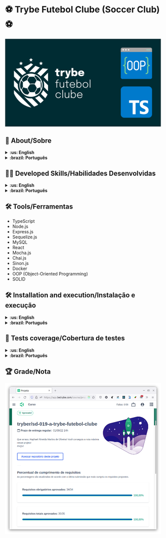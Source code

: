 # :soccer: Trybe Futebol Clube (Soccer Club) :soccer:

![cover](./cover.png)

## :page_with_curl: About/Sobre

<details>
  <summary markdown="span"><strong>:us: English</strong></summary><br />

Node.js, Express.js, TypeScript, OOP (Object-Oriented Programming) and SOLID project developed by [Raphael Martins](https://www.linkedin.com/in/raphaelameidamartins/) at the end of Unit 28 ([Back-end Development Module](https://github.com/raphaelalmeidamartins/trybe_exercicios/tree/main/3_Desenvolvimento-Back-end)) of Trybe's Web Development course. I was approved with 100% of the mandatory and optional requirements met.

We had to develop a RESTful API for a front-end application that was already developed. It's an application to check matches' data and the leaderboard of a soccer competition. It's possible to register and update matches. The authentication is handled with JSON Web Tokens. We also had to implement integration tests.
<br />
</details>

<details>
  <summary markdown="span"><strong>:brazil: Português</strong></summary><br />

Projeto de Node.js, Express.js, TypeScript, POO (Programação Orientada a Objetos) e SOLID desenvolvido por [Raphael Martins](https://www.linkedin.com/in/raphaelameidamartins/) ao final do Bloco 28 ([Módulo Desenvolvimento Back-end](https://github.com/raphaelalmeidamartins/trybe_exercicios/tree/main/3_Desenvolvimento-Back-end)) do curso de Desenvolvimento Web da Trybe. Fui aprovado com 100% dos requisitos obrigatórios e opcionais atingidos.

Tivemos que desenvolver uma API RESTful para uma aplicação front-end que já estava implementada. É uma aplicação para conferir dados de partidas e a classificação geral de timess em um campeonato de futebol. É possível cadastrar e atualizar partidas. A autenticação é feita com JSON Web Token. Também tivemos que implementar testes de integração.
<br />
</details>

## :man_technologist: Developed Skills/Habilidades Desenvolvidas

<details>
  <summary markdown="span"><strong>:us: English</strong></summary><br />

* Create classes, abstract classes and methods
* Define types and interfaces
* Use OOP concepts such as Abstraction, Encapsulation, Inheritance, Composition and Polymorfism
* Use SOLID principles, such as Single Responsability, Open/Closed, Dependency Inversion, Substitution (Liskov) and Interface Segregation
* Develop a Express.js application with TypeScript
* Use Sequelize.js with TypeScript
* Create a RESTful API
* Implement integration tests
<br />
</details>

<details>
  <summary markdown="span"><strong>:brazil: Português</strong></summary><br />

* Criar classes e classes e métodos abstratas
* Definir types e interfaces
* Utilizar conceitos de POO como: Abstração, Encapsulamento, Herança, Composição e Polimorfismo
* Utilizar princípios de SOLID como: Responsabilidade Única, Aberto/Fechado, Inversão de dependência, Substituição de Liskov e Segragação de Interfaces
* Desenvolver uma aplicação Express.js com TypeScript
* Utilizar o Sequelize.js com TypeScript
* Criar uma API RESTful
* Implementar testes de integração
<br />
</details>

## :hammer_and_wrench: Tools/Ferramentas

* TypeScript
* Node.js
* Express.js
* Sequelize.js
* MySQL
* React
* Mocha.js
* Chai.js
* Sinon.js
* Docker
* OOP (Object-Oriented Programming)
* SOLID

## :hammer_and_wrench: Installation and execution/Instalação e execução

<details>
  <summary markdown="span"><strong>:us: English</strong></summary><br />

To run this application you need to have **Git**, **Docker**, **Node** and **Docker Compose** installed on your machine. Docker Compose needs to be at **1.29** version or superior and Node needs to be at **16** version.

### 1 - Clone the repository and enter the project's folder

```sh
git clone git@github.com:raphaelalmeidamartins/trybe-futebol-clube.git && cd trybe-futebol-clube
```

### 2 - Run the containers with the following script

```sh
npm run compose:up
```

### 3 - Access the front-end application running on the 3000 port

http://localhost:3000

### 4 - Use one of the following credentials to login and test the app

#### Administrator

* email: admin@admin.com
* password: secret_admin

#### Regular user

* email: user@user.com
* password: secret_user

<br />
</details>

<details>
  <summary markdown="span"><strong>:brazil: Português</strong></summary><br />

Para rodar está aplicação é necessário ter **Git**, **Docker**, **Node** e o **Docker Compose** instalados no seu computador. O Docker Compose precisa estar na versão **1.29** ou superior e o Node na versão **16**.

### 1 - Clone o repositório e entre na pasta do projeto

```sh
git clone git@github.com:raphaelalmeidamartins/trybe-futebol-clube.git && cd trybe-futebol-clube
```

### 2 - Execute os containers

```sh
npm run compose:up
```

### 3 - Acesse a aplicação front-end na port 3000

http://localhost:3000

### 4 - Utilize uma das credenciais abaixo para logar na aplicação e testar

#### Administrador

* email: admin@admin.com
* password: secret_admin

#### Usuário comum

* email: user@user.com
* password: secret_user

<br />
</details>

## :test_tube: Tests coverage/Cobertura de testes

<details>
  <summary markdown="span"><strong>:us: English</strong></summary><br />

Run the following command in the root directory of the project to check the tests coverage:

```sh
cd ./app/backend/ && npm install && npm run test:coverage
```

Note: right now the tests cover about 99% of all the lines. I'll still implement a few more tests to reach 100% coverage.

<br />
</details>

<details>
  <summary markdown="span"><strong>:brazil: Português</strong></summary><br />

Execute o comando abaixo no diretório raiz do projeto para verificar a cobertura de testes.

```sh
cd ./app/backend/ && npm install && npm run test:coverage
```

Observação: no momento os testes cobrem cerca de 99% das linhas. Ainda implementarei mais alguns testes para atingir 100% de cobertura.
<br />
</details>

## :trophy: Grade/Nota

![My grade of the project - Minha nota no projeto](./nota.png)

